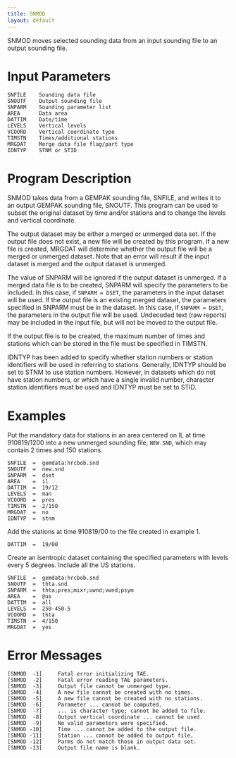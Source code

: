 ```yaml
---
title: SNMOD
layout: default
---
```


SNMOD moves selected sounding data from an input sounding file to
an output sounding file.


# Input Parameters
 
	SNFILE    Sounding data file
	SNOUTF    Output sounding file
	SNPARM    Sounding parameter list
	AREA      Data area
	DATTIM    Date/time
	LEVELS    Vertical levels
	VCOORD    Vertical coordinate type
	TIMSTN    Times/additional stations
	MRGDAT    Merge data file flag/part type
	IDNTYP    STNM or STID
 
 
# Program Description
 
SNMOD takes data from a GEMPAK sounding file, SNFILE, and
writes it to an output GEMPAK sounding file, SNOUTF.
This program can be used to subset the original dataset
by time and/or stations and to change the levels and
vertical coordinate.

The output dataset may be either a merged or unmerged data
set.  If the output file does not exist, a new file will be
created by this program.  If a new file is created, MRGDAT
will determine whether the output file will be a merged or
unmerged dataset.  Note that an error will result if the
input dataset is merged and the output dataset is unmerged.

The value of SNPARM will be ignored if the output dataset is
unmerged.  If a merged data file is to be created, SNPARM
will specify the parameters to be included.  In this case,
if `SNPARM = DSET`, the parameters in the input dataset will be
used.  If the output file is an existing merged dataset, the
parameters specified in SNPARM must be in the dataset.  In
this case, if `SNPARM = DSET`, the parameters in the output file
will be used.  Undecoded text (raw reports) may be included in
the input file, but will not be moved to the output file.

If the output file is to be created, the maximum number of
times and stations which can be stored in the file must be
specified in TIMSTN.

IDNTYP has been added to specify whether station numbers or
station identifiers will be used in referring to stations.
Generally, IDNTYP should be set to STNM to use station
numbers.  However, in datasets which do not have station
numbers, or which have a single invalid number, character
station identifiers must be used and IDNTYP must be set
to STID.


# Examples
 
Put the mandatory data for stations in an area centered
on IL at time 910819/1200 into a new unmerged sounding
file, `NEW.SND`, which may contain 2 times and 150
stations.
    
    SNFILE  =  gemdata:hrcbob.snd
    SNOUTF  =  new.snd
    SNPARM  =  dset
    AREA    =  il
    DATTIM  =  19/12
    LEVELS  =  man
    VCOORD  =  pres
    TIMSTN  =  2/150
    MRGDAT  =  no
    IDNTYP  =  stnm

Add the stations at time 910819/00 to the file created in
example 1.

    DATTIM  =  19/00

Create an isentropic dataset containing the specified
parameters with levels every 5 degrees.  Include all the
US stations.

    SNFILE  =  gemdata:hrcbob.snd
    SNOUTF  =  thta.snd
    SNPARM  =  thta;pres;mixr;uwnd;vwnd;psym
    AREA    =  @us
    DATTIM  =  all
    LEVELS  =  250-450-5
    VCOORD  =  thta
    TIMSTN  =  4/150
    MRGDAT	=  yes

# Error Messages
 
	[SNMOD  -1]     Fatal error initializing TAE.
	[SNMOD  -2]     Fatal error reading TAE parameters.
	[SNMOD  -3]     Output file cannot be unmerged type.
	[SNMOD  -4]     A new file cannot be created with no times.
	[SNMOD  -5]     A new file cannot be created with no stations.
	[SNMOD  -6]     Parameter ... cannot be computed.
	[SNMOD  -7]     ... is character type; cannot be added to file.
	[SNMOD  -8]     Output vertical coordinate ... cannot be used.
	[SNMOD  -9]     No valid parameters were specified.
	[SNMOD -10]     Time ... cannot be added to the output file.
	[SNMOD -11]     Station ... cannot be added to output file.
	[SNMOD -12]     Parms do not match those in output data set.
	[SNMOD -13]     Output file name is blank.
